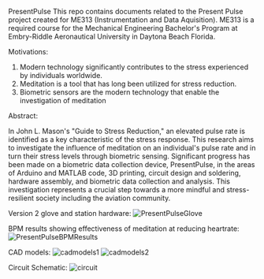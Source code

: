 PresentPulse
This repo contains documents related to the Present Pulse project created for ME313 (Instrumentation and Data Aquisition). ME313 is a required course for the Mechanical Engineering Bachelor's Program at Embry-Riddle Aeronautical University in Daytona Beach Florida.

Motivations:

1. Modern technology significantly contributes to the stress experienced by individuals worldwide.
2. Meditation is a tool that has long been utilized for stress reduction.
3. Biometric sensors are the modern technology that enable the investigation of meditation

Abstract:

In John L. Mason's "Guide to Stress Reduction," an elevated pulse rate is identified as a key characteristic of the stress response. This research aims to investigate the influence of meditation on an individual's pulse rate and in turn their stress levels through biometric sensing. Significant progress has been made on a biometric data collection device, PresentPulse, in the areas of Arduino and MATLAB code, 3D printing, circuit design and soldering, hardware assembly, and biometric data collection and analysis. This investigation represents a crucial step towards a more mindful and stress-resilient society including the aviation community.


Version 2 glove and station hardware:
![PresentPulseGlove](https://github.com/LeonardTheMagnificent/PresentPulse/assets/71563284/6a1319b1-b2b2-4d7d-acea-32cf6eed6710)

BPM results showing effectiveness of meditation at reducing heartrate:
![PresentPulseBPMResults](https://github.com/LeonardTheMagnificent/PresentPulse/assets/71563284/330e1802-7081-49cb-ad29-100431c6a7f2)

CAD models:
![cadmodels1](https://github.com/LeonardTheMagnificent/PresentPulse/assets/71563284/8c41850f-0956-4338-8f1a-432e77948c1f)
![cadmodels2](https://github.com/LeonardTheMagnificent/PresentPulse/assets/71563284/84922bca-937a-48bc-a0aa-7408007ee73e)

Circuit Schematic:
![circuit](https://github.com/LeonardTheMagnificent/PresentPulse/assets/71563284/21cdd476-6fd6-446f-beb4-6017a3948a49)


